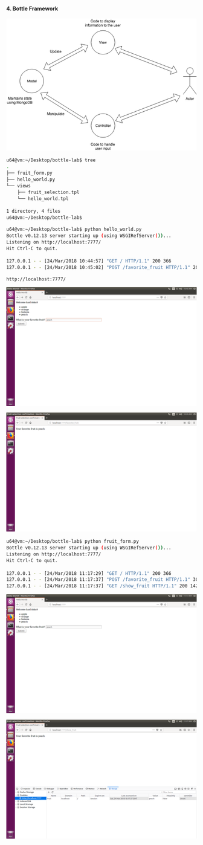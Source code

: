 #### 4. Bottle Framework

![](images/4/1.png)

```sh
u64@vm:~/Desktop/bottle-lab$ tree
.
├── fruit_form.py
├── hello_world.py
└── views
    ├── fruit_selection.tpl
    └── hello_world.tpl

1 directory, 4 files
u64@vm:~/Desktop/bottle-lab$
```

```sh
u64@vm:~/Desktop/bottle-lab$ python hello_world.py
Bottle v0.12.13 server starting up (using WSGIRefServer())...
Listening on http://localhost:7777/
Hit Ctrl-C to quit.

127.0.0.1 - - [24/Mar/2018 10:44:57] "GET / HTTP/1.1" 200 366
127.0.0.1 - - [24/Mar/2018 10:45:02] "POST /favorite_fruit HTTP/1.1" 200 142
```

```
http://localhost:7777/
```

![](images/4/2.png)

![](images/4/3.png)

```sh
u64@vm:~/Desktop/bottle-lab$ python fruit_form.py
Bottle v0.12.13 server starting up (using WSGIRefServer())...
Listening on http://localhost:7777/
Hit Ctrl-C to quit.

127.0.0.1 - - [24/Mar/2018 11:17:29] "GET / HTTP/1.1" 200 366
127.0.0.1 - - [24/Mar/2018 11:17:37] "POST /favorite_fruit HTTP/1.1" 303 0
127.0.0.1 - - [24/Mar/2018 11:17:37] "GET /show_fruit HTTP/1.1" 200 142
```

![](images/4/4.png)

![](images/4/5.png)